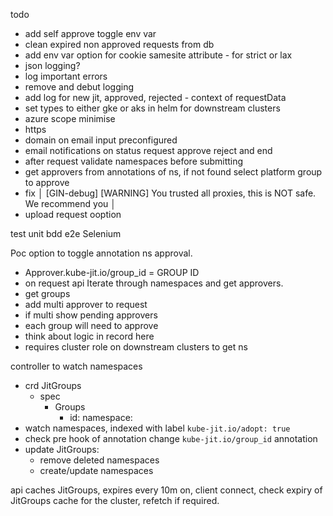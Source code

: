 todo

- add self approve toggle env var
- clean expired non approved requests from db
- add env var option for cookie samesite attribute - for strict or lax
- json logging?
- log important errors
- remove and debut logging 
- add log for new jit, approved, rejected - context of requestData
- set types to either gke or aks in helm for downstream clusters
- azure scope minimise
- https
- domain on email input preconfigured
- email notifications on status request approve reject and end
- after request validate namespaces before submitting
- get approvers from annotations of ns, if not found select platform group to approve 
- fix │ [GIN-debug] [WARNING] You trusted all proxies, this is NOT safe. We recommend you │
- upload request ooption


test
  unit
  bdd
  e2e Selenium 

Poc option to toggle annotation ns approval.
- Approver.kube-jit.io/group_id = GROUP ID
- on request api Iterate through namespaces and get approvers.
- get groups
- add multi approver to request
- if multi show pending approvers
- each group will need to approve
- think about logic in record here
- requires cluster role on downstream clusters to get ns

controller to watch namespaces
- crd JitGroups
  - spec
    - Groups
      - id:<group id>
        namespace: <ns name>
- watch namespaces, indexed with label `kube-jit.io/adopt: true`
- check pre hook of annotation change `kube-jit.io/group_id` annotation
- update JitGroups:
  - remove deleted namespaces
  - create/update namespaces

api caches JitGroups, expires every 10m on, client connect, check expiry of JitGroups cache for the cluster, refetch if required.
